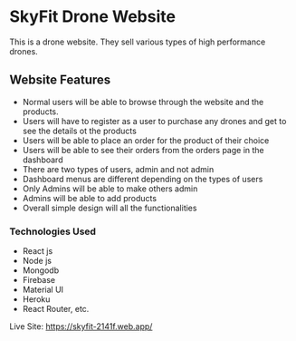 # SkyFit Drone Website

This is a drone website. They sell various types of high performance drones. 

## Website Features

* Normal users will be able to browse through the website and the products.
* Users will have to register as a user to purchase any drones and get to see the details ot the products
* Users will be able to place an order for the product of their choice
* Users will be able to see their orders from the orders page in the dashboard
* There are two types of users, admin and not admin
* Dashboard menus are different depending on the types of users
* Only Admins will be able to make others admin
* Admins will be able to add products
* Overall simple design will all the functionalities

### Technologies Used

* React js
* Node js
* Mongodb
* Firebase 
* Material UI
* Heroku
* React Router, etc.

Live Site: https://skyfit-2141f.web.app/
